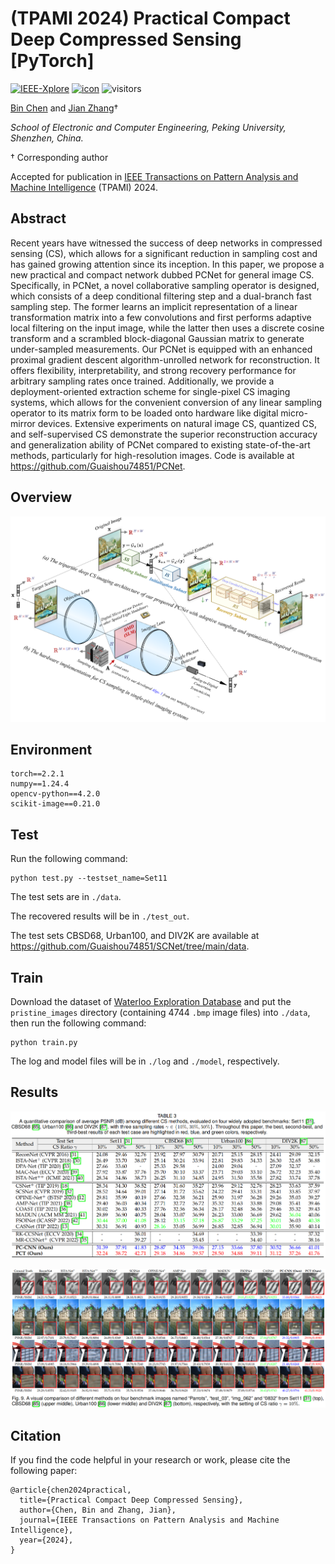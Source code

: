 # (TPAMI 2024) Practical Compact Deep Compressed Sensing [PyTorch]

[![IEEE-Xplore](https://img.shields.io/badge/IEEE_Xplore-Paper-<COLOR>.svg)](https://ieeexplore.ieee.org/document/10763443) [![icon](https://img.shields.io/badge/ArXiv-Paper-<COLOR>.svg)](https://arxiv.org/abs/2411.13081) ![visitors](https://visitor-badge.laobi.icu/badge?page_id=Guaishou74851.PCNet)

[Bin Chen](https://scholar.google.com/citations?hl=en&user=aZDNm98AAAAJ) and [Jian Zhang](https://jianzhang.tech/)†

*School of Electronic and Computer Engineering, Peking University, Shenzhen, China.*

† Corresponding author

Accepted for publication in [IEEE Transactions on Pattern Analysis and Machine Intelligence](https://ieeexplore.ieee.org/xpl/RecentIssue.jsp?punumber=34) (TPAMI) 2024.

## Abstract

Recent years have witnessed the success of deep networks in compressed sensing (CS), which allows for a significant reduction in sampling cost and has gained growing attention since its inception. In this paper, we propose a new practical and compact network dubbed PCNet for general image CS. Specifically, in PCNet, a novel collaborative sampling operator is designed, which consists of a deep conditional filtering step and a dual-branch fast sampling step. The former learns an implicit representation of a linear transformation matrix into a few convolutions and first performs adaptive local filtering on the input image, while the latter then uses a discrete cosine transform and a scrambled block-diagonal Gaussian matrix to generate under-sampled measurements. Our PCNet is equipped with an enhanced proximal gradient descent algorithm-unrolled network for reconstruction. It offers flexibility, interpretability, and strong recovery performance for arbitrary sampling rates once trained. Additionally, we provide a deployment-oriented extraction scheme for single-pixel CS imaging systems, which allows for the convenient conversion of any linear sampling operator to its matrix form to be loaded onto hardware like digital micro-mirror devices. Extensive experiments on natural image CS, quantized CS, and self-supervised CS demonstrate the superior reconstruction accuracy and generalization ability of PCNet compared to existing state-of-the-art methods, particularly for high-resolution images. Code is available at https://github.com/Guaishou74851/PCNet.

## Overview

![arch](figs/arch.png)

## Environment

```shell
torch==2.2.1
numpy==1.24.4
opencv-python==4.2.0
scikit-image==0.21.0
```

## Test

Run the following command:

```shell
python test.py --testset_name=Set11
```

The test sets are in `./data`.

The recovered results will be in `./test_out`.

The test sets CBSD68, Urban100, and DIV2K are available at https://github.com/Guaishou74851/SCNet/tree/main/data.

## Train

Download the dataset of [Waterloo Exploration Database](https://kedema.org/project/exploration/index.html) and put the `pristine_images` directory (containing 4744 `.bmp` image files) into `./data`, then run the following command:

```
python train.py
```

The log and model files will be in `./log` and `./model`, respectively.

## Results

![comp1](figs/comp1.png)

![comp2](figs/comp2.png)

## Citation

If you find the code helpful in your research or work, please cite the following paper:

```
@article{chen2024practical,
  title={Practical Compact Deep Compressed Sensing},
  author={Chen, Bin and Zhang, Jian},
  journal={IEEE Transactions on Pattern Analysis and Machine Intelligence},
  year={2024},
}
```
